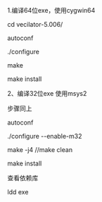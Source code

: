 1.编译64位exe，使用cygwin64

cd vecilator-5.006/

autoconf

./configure

make

make install

2、编译32位exe 使用msys2

步骤同上

&#x20;autoconf

./configure --enable-m32

make -j4    //make clean

make install

查看依赖库

ldd exe
